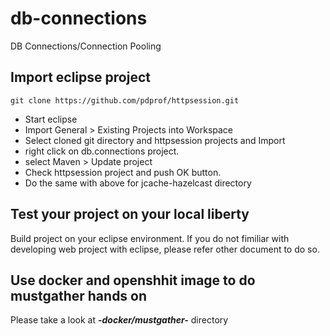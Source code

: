 # db-connections
DB Connections/Connection Pooling

## Import eclipse project

```
git clone https://github.com/pdprof/httpsession.git
```

- Start eclipse
- Import General > Existing Projects into Workspace
- Select cloned git directory and httpsession projects and Import
- right click on db.connections project.
- select Maven > Update project 
- Check httpsession project and push OK button.
- Do the same with above for jcache-hazelcast directory


## Test your project on your local liberty

Build project on your eclipse environment. If you do not fimiliar with developing web project with eclipse, please refer other document to do so.


## Use docker and openshhit image to do mustgather hands on

Please take a look at ***-docker/mustgather-*** directory
